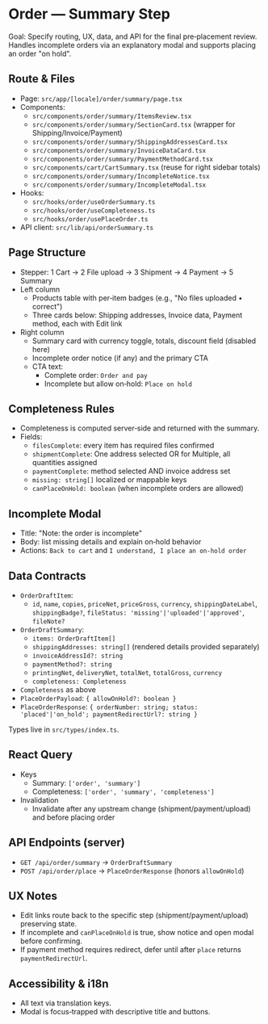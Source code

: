 # Order — Summary Step

Goal: Specify routing, UX, data, and API for the final pre‑placement review. Handles incomplete orders via an explanatory modal and supports placing an order "on hold".

## Route & Files

- Page: `src/app/[locale]/order/summary/page.tsx`
- Components:
  - `src/components/order/summary/ItemsReview.tsx`
  - `src/components/order/summary/SectionCard.tsx` (wrapper for Shipping/Invoice/Payment)
  - `src/components/order/summary/ShippingAddressesCard.tsx`
  - `src/components/order/summary/InvoiceDataCard.tsx`
  - `src/components/order/summary/PaymentMethodCard.tsx`
  - `src/components/cart/CartSummary.tsx` (reuse for right sidebar totals)
  - `src/components/order/summary/IncompleteNotice.tsx`
  - `src/components/order/summary/IncompleteModal.tsx`
- Hooks:
  - `src/hooks/order/useOrderSummary.ts`
  - `src/hooks/order/useCompleteness.ts`
  - `src/hooks/order/usePlaceOrder.ts`
- API client: `src/lib/api/orderSummary.ts`

## Page Structure

- Stepper: 1 Cart → 2 File upload → 3 Shipment → 4 Payment → 5 Summary
- Left column
  - Products table with per‑item badges (e.g., "No files uploaded • correct")
  - Three cards below: Shipping addresses, Invoice data, Payment method, each with Edit link
- Right column
  - Summary card with currency toggle, totals, discount field (disabled here)
  - Incomplete order notice (if any) and the primary CTA
  - CTA text:
    - Complete order: `Order and pay`
    - Incomplete but allow on‑hold: `Place on hold`

## Completeness Rules

- Completeness is computed server‑side and returned with the summary.
- Fields:
  - `filesComplete`: every item has required files confirmed
  - `shipmentComplete`: One address selected OR for Multiple, all quantities assigned
  - `paymentComplete`: method selected AND invoice address set
  - `missing: string[]` localized or mappable keys
  - `canPlaceOnHold: boolean` (when incomplete orders are allowed)

## Incomplete Modal

- Title: "Note: the order is incomplete"
- Body: list missing details and explain on‑hold behavior
- Actions: `Back to cart` and `I understand, I place an on‑hold order`

## Data Contracts

- `OrderDraftItem`:
  - `id`, `name`, `copies`, `priceNet`, `priceGross`, `currency`, `shippingDateLabel`, `shippingBadge?`, `fileStatus: 'missing'|'uploaded'|'approved'`, `fileNote?`
- `OrderDraftSummary`:
  - `items: OrderDraftItem[]`
  - `shippingAddresses: string[]` (rendered details provided separately)
  - `invoiceAddressId?: string`
  - `paymentMethod?: string`
  - `printingNet`, `deliveryNet`, `totalNet`, `totalGross`, `currency`
  - `completeness: Completeness`
- `Completeness` as above
- `PlaceOrderPayload`: `{ allowOnHold?: boolean }`
- `PlaceOrderResponse`: `{ orderNumber: string; status: 'placed'|'on_hold'; paymentRedirectUrl?: string }`

Types live in `src/types/index.ts`.

## React Query

- Keys
  - Summary: `['order', 'summary']`
  - Completeness: `['order', 'summary', 'completeness']`
- Invalidation
  - Invalidate after any upstream change (shipment/payment/upload) and before placing order

## API Endpoints (server)

- `GET /api/order/summary` → `OrderDraftSummary`
- `POST /api/order/place` → `PlaceOrderResponse` (honors `allowOnHold`)

## UX Notes

- Edit links route back to the specific step (shipment/payment/upload) preserving state.
- If incomplete and `canPlaceOnHold` is true, show notice and open modal before confirming.
- If payment method requires redirect, defer until after `place` returns `paymentRedirectUrl`.

## Accessibility & i18n

- All text via translation keys.
- Modal is focus‑trapped with descriptive title and buttons.
